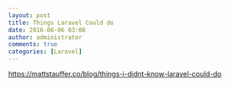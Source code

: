 ```yaml
---
layout: post
title: Things Laravel Could do
date: 2016-06-06 03:08
author: administrator
comments: true
categories: [Laravel]
---
```

https://mattstauffer.co/blog/things-i-didnt-know-laravel-could-do
